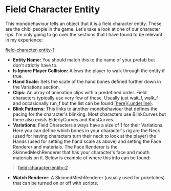 # Field Character Entity

This monobehaviour tells an object that it is a field character entity. These are the chibi people in the game.
Let's take a look at one of our character rips. I'm only going to go over the sections that I have found to be relevant in my experience:

[field-character-entity-1](../../static/img/lumitool-guides/characters/field-character-entity-1.png)

- **Entity Name:** You should match this to the name of your prefab but don't strictly have to.
- **Is Ignore Player Collision:** Allows the player to walk through the entity if true.
- **Hand Scale:** Sets the scale of the hand bones defined further down in the Variations section.
- **Clips:** An array of animation clips with a predefined order. Field characters typically use very few of these. Usually just wait_f, walk_f and occasionally run_f but the list can be found [[here]{.underline}](https://docs.google.com/spreadsheets/d/1lF9hdc9042NIlKLmnrCVF9eN1ymcCRFCa0G62tAnVLk/edit?usp=sharing).
- **Blink Patterns:** This links to another monobehaviour that defines the pacing for the character's blinking. Most characters use BlinkCurves but there also exists ElderlyCurves and KidsCurves.
- **Variations:** Field Characters always have a size of 1 for their Variations. Here you can define which bones in your character's rig are the Neck (used for having characters turn their neck to look at the player) the Hands (used for setting the hand scale as above) and setting the Face Renderer and materials. The Face Renderer is the SkinnedMeshRenderer that has your character's face and mouth materials on it. Below is example of where this info can be found:
> [field-character-entity-2](../../static/img/lumitool-guides/characters/field-character-entity-2.png)
- **Watch Renderer:** A SkinnedMeshRenderer (usually used for poketches) that can be turned on or off with scripts.